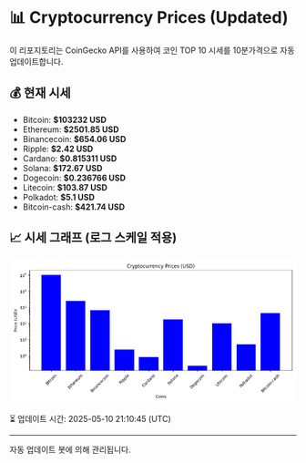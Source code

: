
# 📊 Cryptocurrency Prices (Updated)

이 리포지토리는 CoinGecko API를 사용하여 코인 TOP 10 시세를 10분가격으로 자동 업데이트합니다.

## 💰 현재 시세
- Bitcoin: **$103232 USD**
- Ethereum: **$2501.85 USD**
- Binancecoin: **$654.06 USD**
- Ripple: **$2.42 USD**
- Cardano: **$0.815311 USD**
- Solana: **$172.67 USD**
- Dogecoin: **$0.236766 USD**
- Litecoin: **$103.87 USD**
- Polkadot: **$5.1 USD**
- Bitcoin-cash: **$421.74 USD**

## 📈 시세 그래프 (로그 스케일 적용)
![Crypto Prices](crypto_prices.png)

⏳ 업데이트 시간: 2025-05-10 21:10:45 (UTC)

---
자동 업데이트 봇에 의해 관리됩니다.
